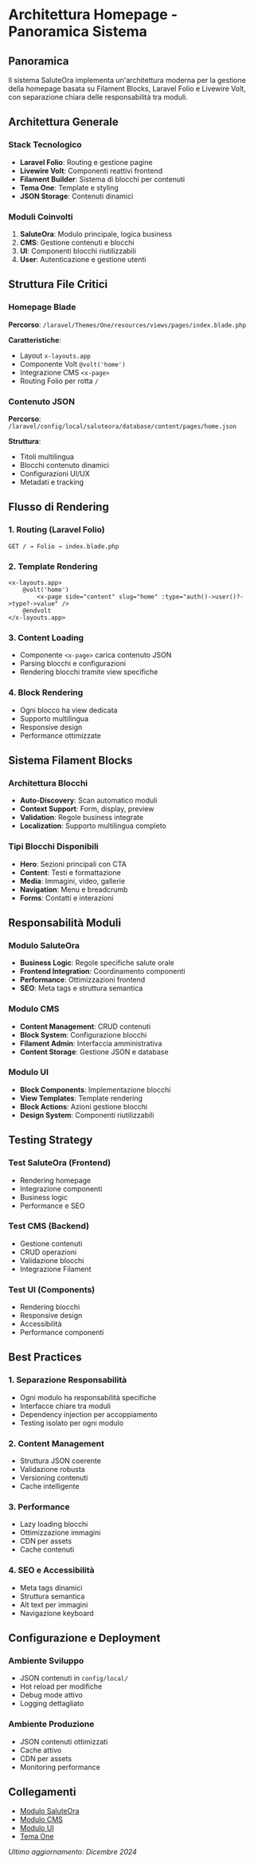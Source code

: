 # Architettura Homepage - Panoramica Sistema

## Panoramica
Il sistema SaluteOra implementa un'architettura moderna per la gestione della homepage basata su Filament Blocks, Laravel Folio e Livewire Volt, con separazione chiara delle responsabilità tra moduli.

## Architettura Generale

### Stack Tecnologico
- **Laravel Folio**: Routing e gestione pagine
- **Livewire Volt**: Componenti reattivi frontend
- **Filament Builder**: Sistema di blocchi per contenuti
- **Tema One**: Template e styling
- **JSON Storage**: Contenuti dinamici

### Moduli Coinvolti
1. **SaluteOra**: Modulo principale, logica business
2. **CMS**: Gestione contenuti e blocchi
3. **UI**: Componenti blocchi riutilizzabili
4. **User**: Autenticazione e gestione utenti

## Struttura File Critici

### Homepage Blade
**Percorso**: `/laravel/Themes/One/resources/views/pages/index.blade.php`

**Caratteristiche**:
- Layout `x-layouts.app`
- Componente Volt `@volt('home')`
- Integrazione CMS `<x-page>`
- Routing Folio per rotta `/`

### Contenuto JSON
**Percorso**: `/laravel/config/local/saluteora/database/content/pages/home.json`

**Struttura**:
- Titoli multilingua
- Blocchi contenuto dinamici
- Configurazioni UI/UX
- Metadati e tracking

## Flusso di Rendering

### 1. Routing (Laravel Folio)
```
GET / → Folio → index.blade.php
```

### 2. Template Rendering
```blade
<x-layouts.app>
    @volt('home')
        <x-page side="content" slug="home" :type="auth()->user()?->type?->value" />
    @endvolt
</x-layouts.app>
```

### 3. Content Loading
- Componente `<x-page>` carica contenuto JSON
- Parsing blocchi e configurazioni
- Rendering blocchi tramite view specifiche

### 4. Block Rendering
- Ogni blocco ha view dedicata
- Supporto multilingua
- Responsive design
- Performance ottimizzate

## Sistema Filament Blocks

### Architettura Blocchi
- **Auto-Discovery**: Scan automatico moduli
- **Context Support**: Form, display, preview
- **Validation**: Regole business integrate
- **Localization**: Supporto multilingua completo

### Tipi Blocchi Disponibili
- **Hero**: Sezioni principali con CTA
- **Content**: Testi e formattazione
- **Media**: Immagini, video, gallerie
- **Navigation**: Menu e breadcrumb
- **Forms**: Contatti e interazioni

## Responsabilità Moduli

### Modulo SaluteOra
- **Business Logic**: Regole specifiche salute orale
- **Frontend Integration**: Coordinamento componenti
- **Performance**: Ottimizzazioni frontend
- **SEO**: Meta tags e struttura semantica

### Modulo CMS
- **Content Management**: CRUD contenuti
- **Block System**: Configurazione blocchi
- **Filament Admin**: Interfaccia amministrativa
- **Content Storage**: Gestione JSON e database

### Modulo UI
- **Block Components**: Implementazione blocchi
- **View Templates**: Template rendering
- **Block Actions**: Azioni gestione blocchi
- **Design System**: Componenti riutilizzabili

## Testing Strategy

### Test SaluteOra (Frontend)
- Rendering homepage
- Integrazione componenti
- Business logic
- Performance e SEO

### Test CMS (Backend)
- Gestione contenuti
- CRUD operazioni
- Validazione blocchi
- Integrazione Filament

### Test UI (Components)
- Rendering blocchi
- Responsive design
- Accessibilità
- Performance componenti

## Best Practices

### 1. Separazione Responsabilità
- Ogni modulo ha responsabilità specifiche
- Interfacce chiare tra moduli
- Dependency injection per accoppiamento
- Testing isolato per ogni modulo

### 2. Content Management
- Struttura JSON coerente
- Validazione robusta
- Versioning contenuti
- Cache intelligente

### 3. Performance
- Lazy loading blocchi
- Ottimizzazione immagini
- CDN per assets
- Cache contenuti

### 4. SEO e Accessibilità
- Meta tags dinamici
- Struttura semantica
- Alt text per immagini
- Navigazione keyboard

## Configurazione e Deployment

### Ambiente Sviluppo
- JSON contenuti in `config/local/`
- Hot reload per modifiche
- Debug mode attivo
- Logging dettagliato

### Ambiente Produzione
- JSON contenuti ottimizzati
- Cache attivo
- CDN per assets
- Monitoring performance

## Collegamenti
- [Modulo SaluteOra](laravel/Modules/SaluteOra/docs/homepage-architecture.md)
- [Modulo CMS](laravel/Modules/Cms/docs/filament-blocks-system.md)
- [Modulo UI](laravel/Modules/UI/docs/blocks-system.md)
- [Tema One](laravel/Themes/One/docs/homepage-structure.md)

*Ultimo aggiornamento: Dicembre 2024*



